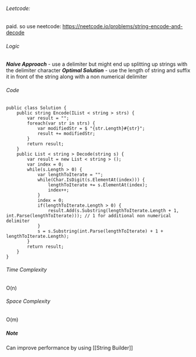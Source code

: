 
###### Leetcode:
paid. so use neetcode: https://neetcode.io/problems/string-encode-and-decode
###### Logic
***Naive Approach*** - use a delimiter but might end up splitting up strings with the delimiter character
***Optimal Solution*** - use the length of string and suffix it in front of the string along with a non numerical delimiter


###### Code
```
public class Solution {
	public string Encode(IList < string > strs) {
		var result = "";
		foreach(var str in strs) {
			var modifiedStr = $ "{str.Length}#{str}";
			result += modifiedStr;
		}
		return result;
	}
	public List < string > Decode(string s) {
		var result = new List < string > ();
		var index = 0;
		while(s.Length > 0) {
			var lengthToIterate = "";
			while(Char.IsDigit(s.ElementAt(index))) {
				lengthToIterate += s.ElementAt(index);
				index++;
			}
			index = 0;
			if(lengthToIterate.Length > 0) {
				result.Add(s.Substring(lengthToIterate.Length + 1, int.Parse(lengthToIterate))); // 1 for additional non numerical delimiter
			}
			s = s.Substring(int.Parse(lengthToIterate) + 1 + lengthToIterate.Length);
		}
		return result;
	}
}
```

###### Time Complexity
O(n)
###### Space Complexity
O(m)

##### Note
Can improve performance by using [[String Builder]]

